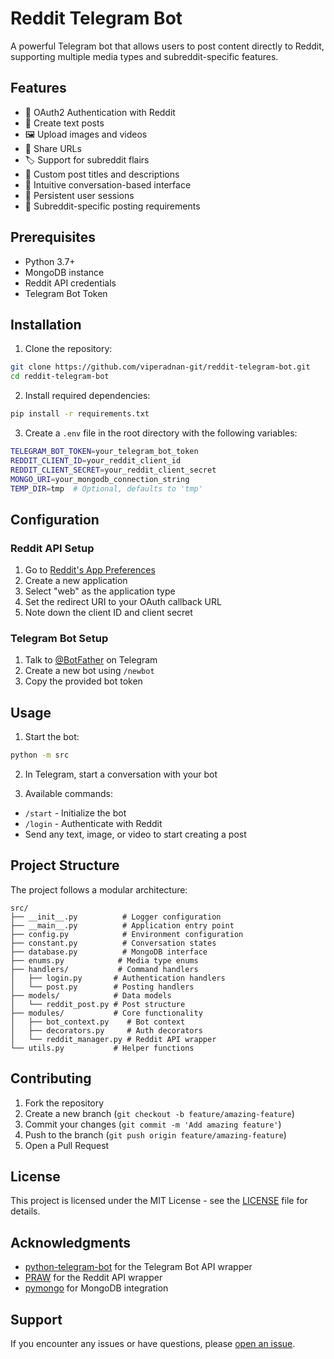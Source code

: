 # Reddit Telegram Bot

A powerful Telegram bot that allows users to post content directly to Reddit, supporting multiple media types and subreddit-specific features.

## Features

- 🔐 OAuth2 Authentication with Reddit
- 📝 Create text posts
- 🖼️ Upload images and videos
- 🔗 Share URLs
- 🏷️ Support for subreddit flairs
- 💬 Custom post titles and descriptions
- 📱 Intuitive conversation-based interface
- 🔄 Persistent user sessions
- 🎯 Subreddit-specific posting requirements

## Prerequisites

- Python 3.7+
- MongoDB instance
- Reddit API credentials
- Telegram Bot Token

## Installation

1. Clone the repository:
```bash
git clone https://github.com/viperadnan-git/reddit-telegram-bot.git
cd reddit-telegram-bot
```

2. Install required dependencies:
```bash
pip install -r requirements.txt
```

3. Create a `.env` file in the root directory with the following variables:
```bash
TELEGRAM_BOT_TOKEN=your_telegram_bot_token
REDDIT_CLIENT_ID=your_reddit_client_id
REDDIT_CLIENT_SECRET=your_reddit_client_secret
MONGO_URI=your_mongodb_connection_string
TEMP_DIR=tmp  # Optional, defaults to 'tmp'
```

## Configuration

### Reddit API Setup

1. Go to [Reddit's App Preferences](https://www.reddit.com/prefs/apps)
2. Create a new application
3. Select "web" as the application type
4. Set the redirect URI to your OAuth callback URL
5. Note down the client ID and client secret

### Telegram Bot Setup

1. Talk to [@BotFather](https://t.me/botfather) on Telegram
2. Create a new bot using `/newbot`
3. Copy the provided bot token

## Usage

1. Start the bot:
```bash
python -m src
```

2. In Telegram, start a conversation with your bot

3. Available commands:
- `/start` - Initialize the bot
- `/login` - Authenticate with Reddit
- Send any text, image, or video to start creating a post

## Project Structure

The project follows a modular architecture:

```
src/
├── __init__.py          # Logger configuration
├── __main__.py          # Application entry point
├── config.py            # Environment configuration
├── constant.py          # Conversation states
├── database.py          # MongoDB interface
├── enums.py            # Media type enums
├── handlers/           # Command handlers
│   ├── login.py       # Authentication handlers
│   └── post.py        # Posting handlers
├── models/            # Data models
│   └── reddit_post.py # Post structure
├── modules/           # Core functionality
│   ├── bot_context.py    # Bot context
│   ├── decorators.py     # Auth decorators
│   └── reddit_manager.py # Reddit API wrapper
└── utils.py           # Helper functions
```

## Contributing

1. Fork the repository
2. Create a new branch (`git checkout -b feature/amazing-feature`)
3. Commit your changes (`git commit -m 'Add amazing feature'`)
4. Push to the branch (`git push origin feature/amazing-feature`)
5. Open a Pull Request

## License

This project is licensed under the MIT License - see the [LICENSE](LICENSE) file for details.

## Acknowledgments

- [python-telegram-bot](https://github.com/python-telegram-bot/python-telegram-bot) for the Telegram Bot API wrapper
- [PRAW](https://github.com/praw-dev/praw) for the Reddit API wrapper
- [pymongo](https://github.com/mongodb/mongo-python-driver) for MongoDB integration

## Support

If you encounter any issues or have questions, please [open an issue](https://github.com/viperadnan-git/reddit-telegram-bot/issues).